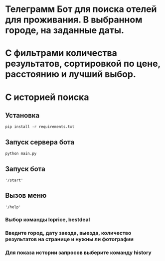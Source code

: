 # Телеграмм Бот для поиска отелей для проживания. В выбранном городе, на заданные даты.
# С фильтрами количества результатов, сортировкой по цене, расстоянию и лучший выбор.
# С историей поиска
## Установка

```
pip install -r requirements.txt
```

## Запуск сервера бота

```
python main.py
```

## Запуск бота

```
'/start'
```

## Вызов меню

```
'/help'
```

### Выбор команды loprice, bestdeal
### Введите город, дату заезда, выезда, количество результатов на странице и нужны ли фотографии

### Для показа истории запросов выберите команду history
